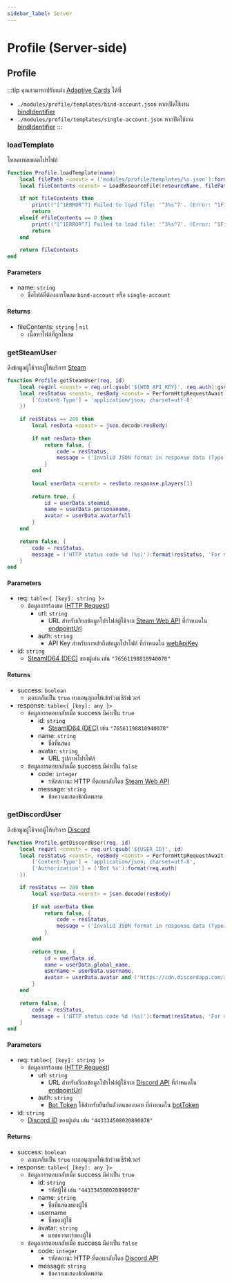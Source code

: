 ```yaml
---
sidebar_label: Server
---
```


# Profile (Server-side)

## Profile

:::tip คุณสามารถปรับเเต่ง [Adaptive Cards](https://adaptivecards.io/) ได้ที่
- `./modules/profile/templates/bind-account.json` หากเปิดใช้งาน [bindIdentifier](../../config/core.md#bindidentifier)
- `./modules/profile/templates/single-account.json` หากปิดใช้งาน [bindIdentifier](../../config/core.md#bindidentifier)
:::

### loadTemplate

โหลดเทมเพลตโปรไฟล์

```lua title="บรรทัดที่ 19"
function Profile.loadTemplate(name)
    local filePath <const> = ('modules/profile/templates/%s.json'):format(name)
    local fileContents <const> = LoadResourceFile(resourceName, filePath)
    
    if not fileContents then
        print(("[^1ERROR^7] Failed to load file: '^3%s^7'. (Error: ^1File could not be found.^7)"):format(filePath))
        return
    elseif #fileContents == 0 then
        print(("[^1ERROR^7] Failed to load file: '^3%s^7'. (Error: ^1File is empty.^7)"):format(filePath))
        return
    end
    
    return fileContents
end
```

#### Parameters

- name: `string`
    - ชื่อไฟล์ที่ต้องการโหลด `bind-account` หรือ `single-account`

#### Returns

- fileContents: `string` | `nil`
    - เนื้อหาไฟล์ที่ถูกโหลด

### getSteamUser

ดึงข้อมูลผู้ใช้จากผู้ให้บริการ [Steam](https://steamcommunity.com/)

```lua title="บรรทัดที่ 38"
function Profile.getSteamUser(req, id)
    local reqUrl <const> = req.url:gsub('${WEB_API_KEY}', req.auth):gsub('${STEAM_ID}', id)
    local resStatus <const>, resBody <const> = PerformHttpRequestAwait(reqUrl, 'GET', '', {
        ['Content-Type'] = 'application/json; charset=utf-8'
    })
    
    if resStatus == 200 then
        local resData <const> = json.decode(resBody)
        
        if not resData then
            return false, {
                code = resStatus,
                message = ('Invalid JSON format in response data (Type: %s, Data: %.100s)'):format(type(resBody), tostring(resBody))
            }
        end
        
        local userData <const> = resData.response.players[1]
        
        return true, {
            id = userData.steamid,
            name = userData.personaname,
            avatar = userData.avatarfull
        }
    end
    
    return false, {
        code = resStatus,
        message = ('HTTP status code %d (%s)'):format(resStatus, 'For more details: https://partner.steamgames.com/doc/webapi_overview/responses#status_codes')
    }
end
```

#### Parameters

- req: `table<{ [key]: string }>`
    - ข้อมูลการร้องขอ ([HTTP Request](https://en.wikipedia.org/wiki/HTTP#HTTP/1.1_request_messages))
        - url: `string`
            - URL สำหรับเรียกข้อมูลโปรไฟล์ผู้ใช้จาก [Steam Web API](https://steamcommunity.com/dev) ที่กำหนดใน [endpointUrl](../../config/profile.md#steam)
        - auth: `string`
            - API Key สำหรับการเข้าถึงข้อมูลโปรไฟล์ ที่กำหนดใน [webApiKey](../../config/profile.md#steam)
- id: `string`
    - [SteamID64 (DEC)](https://developer.valvesoftware.com/wiki/SteamID) ของผู้เล่น เช่น `"76561198818940078"`

#### Returns

- success: `boolean`
    - ตอบกลับเป็น `true` หากอนุญาตให้เข้าร่วมเซิร์ฟเวอร์
- response: `table<{ [key]: any }>`
    - ข้อมูลการตอบกลับเมื่อ success มีค่าเป็น `true`
        - id: `string`
            - [SteamID64 (DEC)](https://developer.valvesoftware.com/wiki/SteamID) เช่น `"76561198818940078"`
        - name: `string`
            - ชื่อที่แสดง
        - avatar: `string`
            - URL รูปภาพโปรไฟล์
    - ข้อมูลการตอบกลับเมื่อ success มีค่าเป็น `false`
        - code: `integer`
            - รหัสสถานะ HTTP ที่ตอบกลับโดย [Steam Web API](https://steamcommunity.com/dev)
        - message: `string`
            - ข้อความแสดงข้อผิดพลาด

### getDiscordUser

ดึงข้อมูลผู้ใช้จากผู้ให้บริการ [Discord](https://discord.com/)

```lua title="บรรทัดที่ 73"
function Profile.getDiscordUser(req, id)
    local reqUrl <const> = req.url:gsub('${USER_ID}', id)
    local resStatus <const>, resBody <const> = PerformHttpRequestAwait(reqUrl, 'GET', '', {
        ['Content-Type'] = 'application/json; charset=utf-8',
        ['Authorization'] = ('Bot %s'):format(req.auth)
    })

    if resStatus == 200 then
        local userData <const> = json.decode(resBody)
        
        if not userData then
            return false, {
                code = resStatus,
                message = ('Invalid JSON format in response data (Type: %s, Data: %.100s)'):format(type(resBody), tostring(resBody))
            }
        end
        
        return true, {
            id = userData.id,
            name = userData.global_name,
            username = userData.username,
            avatar = userData.avatar and ('https://cdn.discordapp.com/avatars/%d/%s.%s'):format(userData.id, userData.avatar, (userData.avatar:sub(1, 2) == 'a_' and 'gif' or 'webp')) or nil
        }
    end
    
    return false, {
        code = resStatus,
        message = ('HTTP status code %d (%s)'):format(resStatus, 'For more details: https://discord.com/developers/docs/topics/opcodes-and-status-codes#http')
    }
end
```

#### Parameters

- req: `table<{ [key]: string }>`
    - ข้อมูลการร้องขอ ([HTTP Request](https://en.wikipedia.org/wiki/HTTP#HTTP/1.1_request_messages))
        - url: `string`
            - URL สำหรับเรียกข้อมูลโปรไฟล์ผู้ใช้จาก [Discord API](https://discord.com/developers/docs/reference) ที่กำหนดใน [endpointUrl](../../config/profile.md#discord)
        - auth: `string`
            - [Bot Token](../../config//external_api.md#bottoken) ใช้สำหรับยืนยันตัวตนของบอท ที่กำหนดใน [botToken](../../config/profile.md#discord)
- id: `string`
    - [Discord ID](https://discord.com/developers/docs/resources/user#user-object) ของผู้เล่น เช่น `"443334508020890078"`

#### Returns

- success: `boolean`
    - ตอบกลับเป็น `true` หากอนุญาตให้เข้าร่วมเซิร์ฟเวอร์
- response: `table<{ [key]: any }>`
    - ข้อมูลการตอบกลับเมื่อ success มีค่าเป็น `true`
        - id: `string`
            - รหัสผู้ใช้ เช่น `"443334508020890078"`
        - name: `string`
            - ชื่อที่แสดงของผู้ใช้
        - username
            - ชื่อของผู้ใช้
        - avatar: `string`
            - แฮชอวาตาร์ของผู้ใช้
    - ข้อมูลการตอบกลับเมื่อ success มีค่าเป็น `false`
        - code: `integer`
            - รหัสสถานะ HTTP ที่ตอบกลับโดย [Discord API](https://discord.com/developers/docs/reference)
        - message: `string`
            - ข้อความแสดงข้อผิดพลาด
